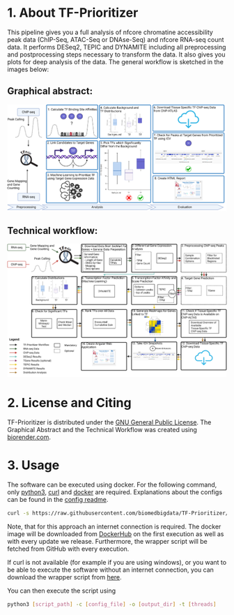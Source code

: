 # 1. About TF-Prioritizer

This pipeline gives you a full analysis of nfcore chromatine accessibility peak data (ChIP-Seq, ATAC-Seq or DNAse-Seq) and nfcore RNA-seq count data. It performs
DESeq2, TEPIC and DYNAMITE including all preprocessing and postprocessing steps necessary to transform the data. It also
gives you plots for deep analysis of the data. The general workflow is sketched in the images below:

## Graphical abstract:

![Graphical abstrat](https://raw.githubusercontent.com/biomedbigdata/TF-Prioritizer/master/media/graphicalAbstract.png)

## Technical workflow:

![Technical workflow](https://github.com/biomedbigdata/TF-Prioritizer/raw/master/media/technicalWorkflow.png)

# 2. License and Citing

TF-Prioritizer is distributed under the [GNU General Public License](https://www.gnu.org/licenses/gpl-3.0.en.html). The
Graphical Abstract and the Technical Workflow
was created using [biorender.com](https://biorender.com/).

# 3. Usage

The software can be executed using docker. For the following command, only [python3](https://www.python.org/downloads/),
[curl](https://curl.se/download.html) and [docker](https://docs.docker.com/get-docker/) are required.
Explanations about the configs can be found in the [config readme](https://github.com/biomedbigdata/TF-Prioritizer/blob/master/configTemplates/README.md).

```bash
curl -s https://raw.githubusercontent.com/biomedbigdata/TF-Prioritizer/master/docker.py | python3 - -c [config_file] -o [output_dir] -t [threads]
```

Note, that for this approach an internet connection is required. The docker image will be downloaded from [DockerHub](https://hub.docker.com/r/nicotru/tf-prioritizer) on the first execution as well as with every update we
release. Furthermore, the wrapper script
will be fetched from GitHub with every execution.

If curl is not available (for example if you are using windows), or you want to be able to execute the software without
an internet connection, you can download the wrapper script
from [here](https://raw.githubusercontent.com/biomedbigdata/TF-Prioritizer/pipeJar/docker.py).

You can then execute the script using

```bash
python3 [script_path] -c [config_file] -o [output_dir] -t [threads]
```
